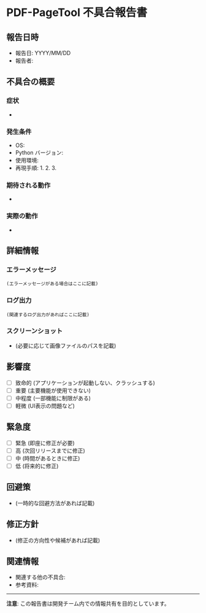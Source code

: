 # PDF-PageTool 不具合報告書

## 報告日時
- 報告日: YYYY/MM/DD
- 報告者: 

## 不具合の概要
### 症状
- 

### 発生条件
- OS: 
- Python バージョン: 
- 使用環境: 
- 再現手順:
  1. 
  2. 
  3. 

### 期待される動作
- 

### 実際の動作
- 

## 詳細情報
### エラーメッセージ
```
(エラーメッセージがある場合はここに記載)
```

### ログ出力
```
(関連するログ出力があればここに記載)
```

### スクリーンショット
- (必要に応じて画像ファイルのパスを記載)

## 影響度
- [ ] 致命的 (アプリケーションが起動しない、クラッシュする)
- [ ] 重要 (主要機能が使用できない)
- [ ] 中程度 (一部機能に制限がある)
- [ ] 軽微 (UI表示の問題など)

## 緊急度
- [ ] 緊急 (即座に修正が必要)
- [ ] 高 (次回リリースまでに修正)
- [ ] 中 (時間があるときに修正)
- [ ] 低 (将来的に修正)

## 回避策
- (一時的な回避方法があれば記載)

## 修正方針
- (修正の方向性や候補があれば記載)

## 関連情報
- 関連する他の不具合: 
- 参考資料: 

---
**注意**: この報告書は開発チーム内での情報共有を目的としています。
